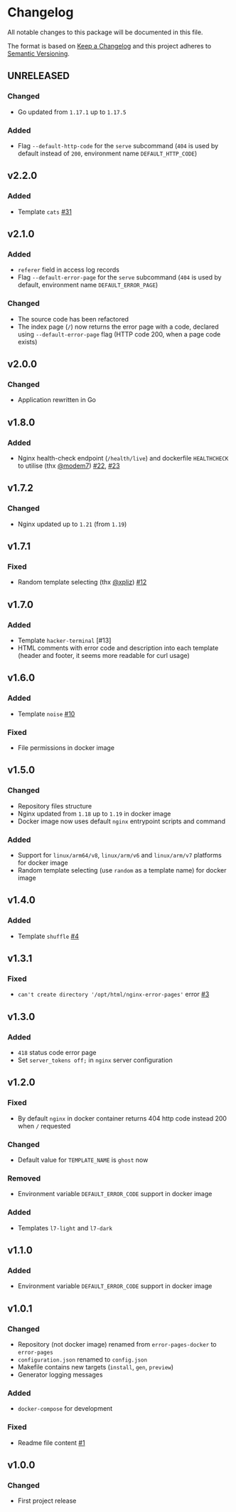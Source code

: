 # Changelog

All notable changes to this package will be documented in this file.

The format is based on [Keep a Changelog][keepachangelog] and this project adheres to [Semantic Versioning][semver].

## UNRELEASED

### Changed

- Go updated from `1.17.1` up to `1.17.5`

### Added

- Flag `--default-http-code` for the `serve` subcommand (`404` is used by default instead of `200`, environment name `DEFAULT_HTTP_CODE`)

## v2.2.0

### Added

- Template `cats` [#31]

[#31]:https://github.com/tarampampam/error-pages/pull/31

## v2.1.0

### Added

- `referer` field in access log records
- Flag `--default-error-page` for the `serve` subcommand (`404` is used by default, environment name `DEFAULT_ERROR_PAGE`)

### Changed

- The source code has been refactored
- The index page (`/`) now returns the error page with a code, declared using `--default-error-page` flag (HTTP code 200, when a page code exists)

## v2.0.0

### Changed

- Application rewritten in Go

## v1.8.0

### Added

- Nginx health-check endpoint (`/health/live`) and dockerfile `HEALTHCHECK` to utilise (thx [@modem7](https://github.com/modem7)) [#22], [#23]

[#22]:https://github.com/tarampampam/error-pages/pull/22
[#23]:https://github.com/tarampampam/error-pages/pull/23

## v1.7.2

### Changed

- Nginx updated up to `1.21` (from `1.19`)

## v1.7.1

### Fixed

- Random template selecting (thx [@xpliz](https://github.com/xpliz)) [#12]

[#12]:https://github.com/tarampampam/error-pages/pull/12

## v1.7.0

### Added

- Template `hacker-terminal` [#13]
- HTML comments with error code and description into each template (header and footer, it seems more readable for curl usage)

[#10]:https://github.com/tarampampam/error-pages/pull/13

## v1.6.0

### Added

- Template `noise` [#10]

### Fixed

- File permissions in docker image

[#10]:https://github.com/tarampampam/error-pages/issues/10

## v1.5.0

### Changed

- Repository files structure
- Nginx updated from `1.18` up to `1.19` in docker image
- Docker image now uses default `nginx` entrypoint scripts and command

### Added

- Support for `linux/arm64/v8`, `linux/arm/v6` and `linux/arm/v7` platforms for docker image
- Random template selecting (use `random` as a template name) for docker image

## v1.4.0

### Added

- Template `shuffle` [#4]

[#4]:https://github.com/tarampampam/error-pages/issues/4

## v1.3.1

### Fixed

- `can't create directory '/opt/html/nginx-error-pages'` error [#3]

[#3]:https://github.com/tarampampam/error-pages/issues/3

## v1.3.0

### Added

- `418` status code error page
- Set `server_tokens off;` in `nginx` server configuration

## v1.2.0

### Fixed

- By default `nginx` in docker container returns 404 http code instead 200 when `/` requested

### Changed

- Default value for `TEMPLATE_NAME` is `ghost` now

### Removed

- Environment variable `DEFAULT_ERROR_CODE` support in docker image

### Added

- Templates `l7-light` and `l7-dark`

## v1.1.0

### Added

- Environment variable `DEFAULT_ERROR_CODE` support in docker image

## v1.0.1

### Changed

- Repository (not docker image) renamed from `error-pages-docker` to `error-pages`
- `configuration.json` renamed to `config.json`
- Makefile contains new targets (`install`, `gen`, `preview`)
- Generator logging messages

### Added

- `docker-compose` for development

### Fixed

- Readme file content [#1]

[#1]:https://github.com/tarampampam/error-pages/issues/1

## v1.0.0

### Changed

- First project release

[keepachangelog]:https://keepachangelog.com/en/1.0.0/
[semver]:https://semver.org/spec/v2.0.0.html
